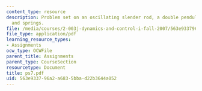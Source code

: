 ```yaml
---
content_type: resource
description: Problem set on an oscillating slender rod, a double pendulum, and carts
  and springs.
file: /media/courses/2-003j-dynamics-and-control-i-fall-2007/563e933796a2a6835bbad22b3644a052_ps7.pdf
file_type: application/pdf
learning_resource_types:
- Assignments
ocw_type: OCWFile
parent_title: Assignments
parent_type: CourseSection
resourcetype: Document
title: ps7.pdf
uid: 563e9337-96a2-a683-5bba-d22b3644a052
---
```

